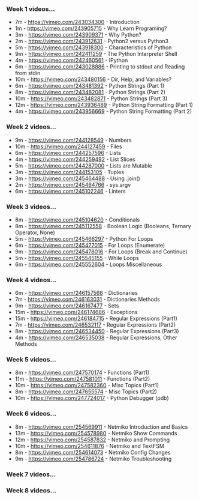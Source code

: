 ### Week 1 videos...
*	 7m - https://vimeo.com/243034300 - Introduction
*	 1m - https://vimeo.com/243905715 - Why Learn Programing?
*	 3m - https://vimeo.com/243909371 - Why Python?
*	 2m - https://vimeo.com/243912631 - Python2 versus Python3
*	 5m - https://vimeo.com/243918300 - Characteristics of Python
*	 9m - https://vimeo.com/242411259 - The Python Interpreter Shell
*	 4m - https://vimeo.com/242460561 - IPython
*	 6m - https://vimeo.com/243028886 - Printing to stdout and Reading from stdin
*	10m - https://vimeo.com/243480156 - Dir, Help, and Variables?
*	 6m - https://vimeo.com/243481392 - Python Strings (Part 1)
*	 8m - https://vimeo.com/243482081 - Python Strings (Part 2)
*	10m - https://vimeo.com/243482871 - Python Strings (Part 3)
*	12m - https://vimeo.com/243936489 - Python String Formatting (Part 1)
*	 4m - https://vimeo.com/243956669 - Python String Formatting (Part 2)

### Week 2 videos...
*	 9m - https://vimeo.com/244128549 - Numbers
*	10m - https://vimeo.com/244127459 - Files
*	 6m - https://vimeo.com/244257596 - Lists
*	 4m - https://vimeo.com/244259492 - List Slices
*	 5m - https://vimeo.com/244287000 - Lists are Mutable
*	 3m - https://vimeo.com/244153105 - Tuples
*	 3m - https://vimeo.com/245464488 - Using .join()
*	 2m - https://vimeo.com/245464766 - sys.argv
*	 6m - https://vimeo.com/245102246 - Linters

### Week 3 videos...
*	 8m - https://vimeo.com/245104620 - Conditionals
*	 8m - https://vimeo.com/245112558 - Boolean Logic (Booleans, Ternary Operator, None)
*	 5m - https://vimeo.com/245466297 - Python For Loops
*	 6m - https://vimeo.com/245477015 - For Loops (Enumerate)
*	 9m - https://vimeo.com/245478016 - For Loops (Break and Continue)
*	 5m - https://vimeo.com/245545155 - While Loops
*	 6m - https://vimeo.com/245552604 - Loops Miscellaneous

### Week 4 videos...
*	 6m - https://vimeo.com/246157566 - Dictionaries
*	 7m - https://vimeo.com/246163031 - Dictionaries Methods
*	 9m - https://vimeo.com/246167477 - Sets
*	15m - https://vimeo.com/246174686 - Exceptions
*	15m - https://vimeo.com/246184715 - Regular Expressions (Part1)
*	 7m - https://vimeo.com/246532117 - Regular Expressions (Part2)
*	 8m - https://vimeo.com/246534450 - Regular Expressions (Part3)
*	 4m - https://vimeo.com/246535038 - Regular Expressions, Other Methods

### Week 5 videos...
*	 8m - https://vimeo.com/247570174 - Functions (Part1)
*	11m - https://vimeo.com/247581011 - Functions (Part2)
*	10m - https://vimeo.com/247582360 - Misc Topics (Part1)
*	 8m - https://vimeo.com/247655574 - Misc Topics (Part2)
*	10m - https://vimeo.com/247724017 - Python Debugger (pdb)

### Week 6 videos...
*	 8m - https://vimeo.com/254569911 - Netmiko Introduction and Basics 
*	13m - https://vimeo.com/254578980 - Netmiko Show Commands
*	12m - https://vimeo.com/254587832 - Netmiko and Prompting
*	10m - https://vimeo.com/254611876 - Netmiko and TextFSM
*	 8m - https://vimeo.com/254614073 - Netmiko Config Changes
*	 9m - https://vimeo.com/254786724 - Netmiko Troubleshooting

### Week 7 videos...



### Week 8 videos...



